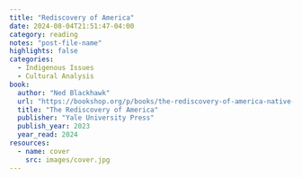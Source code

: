 ```yaml
---
title: "Rediscovery of America"
date: 2024-08-04T21:51:47-04:00
category: reading
notes: "post-file-name"
highlights: false
categories:
  - Indigenous Issues
  - Cultural Analysis
book:
  author: "Ned Blackhawk"
  url: "https://bookshop.org/p/books/the-rediscovery-of-america-native-peoples-and-the-unmaking-of-u-s-history-ned-blackhawk/18722854?ean=9780300244052"
  title: "The Rediscovery of America"
  publisher: "Yale University Press"
  publish_year: 2023
  year_read: 2024
resources:
  - name: cover
    src: images/cover.jpg
---
```


